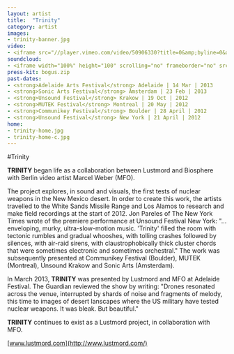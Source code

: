 ```yaml
---
layout: artist
title:  "Trinity"
category: artist
images:
- trinity-banner.jpg
video:
- <iframe src="//player.vimeo.com/video/50906330?title=0&amp;byline=0&amp;portrait=0&amp;color=ff555d" width="212" height="119" frameborder="0" webkitallowfullscreen mozallowfullscreen allowfullscreen></iframe>
soundcloud:
- <iframe width="100%" height="100" scrolling="no" frameborder="no" src="https://w.soundcloud.com/player/?url=https%3A//api.soundcloud.com/tracks/145512564&amp;color=ff555d&amp;auto_play=false&amp;hide_related=false&amp;show_comments=false&amp;show_user=false&amp;show_reposts=false"></iframe>
press-kit: bogus.zip 
past-dates:
- <strong>Adelaide Arts Festival</strong> Adelaide | 14 Mar | 2013
- <strong>Sonic Arts Festival</strong> Amsterdam | 23 Feb | 2013
- <strong>Unsound Festival</strong> Krakow | 19 Oct | 2012
- <strong>MUTEK Festival</strong> Montreal | 20 May | 2012
- <strong>Communikey Festival</strong> Boulder | 28 April | 2012
- <strong>Unsound Festival</strong> New York | 21 April | 2012
home:
- trinity-home.jpg
- trinity-home-c.jpg
---
```


#Trinity

**TRINITY** began life as a collaboration between Lustmord and Biosphere with Berlin video artist Marcel Weber (MFO). 

The project explores, in sound and visuals, the first tests of nuclear weapons in the New Mexico desert. In order to create this work, the artists travelled to the White Sands Missile Range and Los Alamos to research and make field recordings at the start of 2012. Jon Pareles of The New York Times wrote of the premiere performance at Unsound Festival New York: "… enveloping, murky, ultra-slow-motion music. 'Trinity' filled the room with tectonic rumbles and gradual whooshes, with tolling crashes followed by silences, with air-raid sirens, with claustrophobically thick cluster chords that were sometimes electronic and sometimes orchestral." The work was subsequently presented at Communikey Festival (Boulder), MUTEK (Montreal), Unsound Krakow and Sonic Arts (Amsterdam).

In March 2013, **TRINITY** was presented by Lustmord and MFO at Adelaide Festival. The Guardian reviewed the show by writing: "Drones resonated across the venue, interrupted by shards of noise and fragments of melody, this time to images of desert lanscapes where the US military have tested nuclear weapons. It was bleak. But beautiful."

**TRINITY** continues to exist as a Lustmord project, in collaboration with MFO.

[www.lustmord.com](http://www.lustmord.com/)
